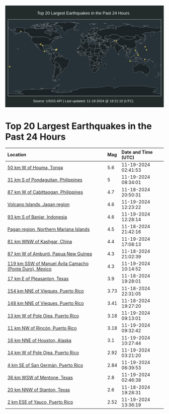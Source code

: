 ![Map](./map.png)

# Top 20 Largest Earthquakes in the Past 24 Hours

| Location | Mag | Date and Time (UTC) |
|:---|:---|:---|
| [50 km W of Houma, Tonga](https://earthquake.usgs.gov/earthquakes/eventpage/us7000nsjt) | 5.6 | 11-19-2024 02:41:53 |
| [31 km S of Pondaguitan, Philippines](https://earthquake.usgs.gov/earthquakes/eventpage/us7000nskr) | 5 | 11-19-2024 08:34:01 |
| [87 km W of Cabittaogan, Philippines](https://earthquake.usgs.gov/earthquakes/eventpage/us7000nshu) | 4.7 | 11-18-2024 20:50:31 |
| [Volcano Islands, Japan region](https://earthquake.usgs.gov/earthquakes/eventpage/us7000nslv) | 4.6 | 11-19-2024 12:23:22 |
| [93 km S of Banjar, Indonesia](https://earthquake.usgs.gov/earthquakes/eventpage/us7000nslw) | 4.6 | 11-19-2024 12:28:14 |
| [Pagan region, Northern Mariana Islands](https://earthquake.usgs.gov/earthquakes/eventpage/us7000nsib) | 4.5 | 11-18-2024 21:42:16 |
| [81 km WNW of Kashgar, China](https://earthquake.usgs.gov/earthquakes/eventpage/us7000nspb) | 4.4 | 11-19-2024 17:08:13 |
| [87 km W of Ambunti, Papua New Guinea](https://earthquake.usgs.gov/earthquakes/eventpage/us7000nshs) | 4.3 | 11-18-2024 21:02:39 |
| [119 km SSW of Manuel Ávila Camacho (Ponte Duro), Mexico](https://earthquake.usgs.gov/earthquakes/eventpage/us7000nslf) | 4.3 | 11-19-2024 10:14:52 |
| [17 km E of Pleasanton, Texas](https://earthquake.usgs.gov/earthquakes/eventpage/tx2024wrun) | 3.9 | 11-18-2024 19:28:01 |
| [154 km NNE of Vieques, Puerto Rico](https://earthquake.usgs.gov/earthquakes/eventpage/pr2024323000) | 3.73 | 11-18-2024 22:31:05 |
| [148 km NNE of Vieques, Puerto Rico](https://earthquake.usgs.gov/earthquakes/eventpage/pr71466093) | 3.41 | 11-18-2024 19:27:20 |
| [13 km W of Pole Ojea, Puerto Rico](https://earthquake.usgs.gov/earthquakes/eventpage/pr71466133) | 3.18 | 11-19-2024 09:13:01 |
| [11 km NW of Rincón, Puerto Rico](https://earthquake.usgs.gov/earthquakes/eventpage/pr71466138) | 3.18 | 11-19-2024 09:32:42 |
| [16 km NNE of Houston, Alaska](https://earthquake.usgs.gov/earthquakes/eventpage/ak024ew08nt0) | 3.1 | 11-19-2024 10:27:44 |
| [14 km W of Pole Ojea, Puerto Rico](https://earthquake.usgs.gov/earthquakes/eventpage/pr71466113) | 2.92 | 11-19-2024 03:21:20 |
| [4 km SE of San Germán, Puerto Rico](https://earthquake.usgs.gov/earthquakes/eventpage/pr71466123) | 2.84 | 11-19-2024 06:39:53 |
| [36 km WSW of Mentone, Texas](https://earthquake.usgs.gov/earthquakes/eventpage/tx2024wsiz) | 2.8 | 11-19-2024 02:46:38 |
| [20 km NNW of Stanton, Texas](https://earthquake.usgs.gov/earthquakes/eventpage/tx2024wrup) | 2.6 | 11-18-2024 19:28:31 |
| [2 km ESE of Yauco, Puerto Rico](https://earthquake.usgs.gov/earthquakes/eventpage/pr71466143) | 2.52 | 11-19-2024 13:36:19 |
